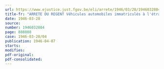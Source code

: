 ```yaml
---
url: https://www.ejustice.just.fgov.be/eli/arrete/1946/03/28/1946032804/justel
title-fr: "ARRETE DU REGENT Véhicules automobiles immatriculés à l'étranger. Circulation dans le Royaume"
date: 1946-03-28
source:
number: 1946032804
page: 888888
case: 1946-03-28/04
publication: 1946-04-07
starts:
modifies:
pdf-original:
pdf-consolidated:
---
```


